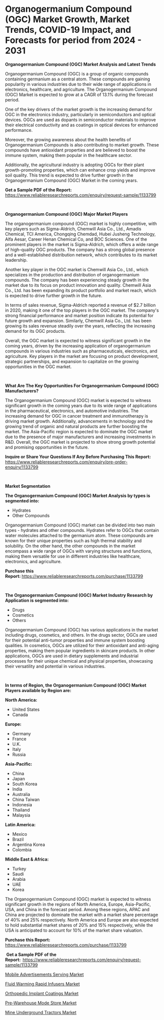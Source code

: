 <p><h1>Organogermanium Compound (OGC) Market Growth, Market Trends, COVID-19 Impact, and Forecasts for period from 2024 - 2031</h1></p><p><strong>Organogermanium Compound (OGC) Market Analysis and Latest Trends</strong></p>
<p><p>Organogermanium Compound (OGC) is a group of organic compounds containing germanium as a central atom. These compounds are gaining popularity in various industries due to their wide range of applications in electronics, healthcare, and agriculture. The Organogermanium Compound (OGC) Market is expected to grow at a CAGR of 13.1% during the forecast period.</p><p>One of the key drivers of the market growth is the increasing demand for OGC in the electronics industry, particularly in semiconductors and optical devices. OGCs are used as dopants in semiconductor materials to improve their electrical conductivity and as coatings in optical devices for enhanced performance.</p><p>Moreover, the growing awareness about the health benefits of Organogermanium Compounds is also contributing to market growth. These compounds have antioxidant properties and are believed to boost the immune system, making them popular in the healthcare sector.</p><p>Additionally, the agricultural industry is adopting OGCs for their plant growth-promoting properties, which can enhance crop yields and improve soil quality. This trend is expected to drive further growth in the Organogermanium Compound (OGC) Market in the coming years.</p></p>
<p><strong>Get a Sample PDF of the Report:&nbsp;</strong> <a href="https://www.reliableresearchreports.com/enquiry/request-sample/1133799">https://www.reliableresearchreports.com/enquiry/request-sample/1133799</a></p>
<p>&nbsp;</p>
<p><strong>Organogermanium Compound (OGC) Major Market Players</strong></p>
<p><p>The organogermanium compound (OGC) market is highly competitive, with key players such as Sigma-Aldrich, Chemwill Asia Co., Ltd., Amadis Chemical, TCI America, Chongqing Chemdad, Hubei Jusheng Technology, Alfa Aesar, Career Henan Chemical Co, and BOC Sciences. One of the prominent players in the market is Sigma-Aldrich, which offers a wide range of high-quality OGC products. The company has a strong global presence and a well-established distribution network, which contributes to its market leadership.</p><p>Another key player in the OGC market is Chemwill Asia Co., Ltd., which specializes in the production and distribution of organogermanium compounds. The company has been experiencing steady growth in the market due to its focus on product innovation and quality. Chemwill Asia Co., Ltd. has been expanding its product portfolio and market reach, which is expected to drive further growth in the future.</p><p>In terms of sales revenue, Sigma-Aldrich reported a revenue of $2.7 billion in 2020, making it one of the top players in the OGC market. The company's strong financial performance and market position indicate its potential for future growth and expansion. Similarly, Chemwill Asia Co., Ltd. has been growing its sales revenue steadily over the years, reflecting the increasing demand for its OGC products.</p><p>Overall, the OGC market is expected to witness significant growth in the coming years, driven by the increasing application of organogermanium compounds in various industries such as pharmaceuticals, electronics, and agriculture. Key players in the market are focusing on product development, strategic partnerships, and expansion to capitalize on the growing opportunities in the OGC market.</p></p>
<p>&nbsp;</p>
<p><strong>What Are The Key Opportunities For Organogermanium Compound (OGC) Manufacturers?</strong></p>
<p><p>The Organogermanium Compound (OGC) market is expected to witness significant growth in the coming years due to its wide range of applications in the pharmaceutical, electronics, and automotive industries. The increasing demand for OGC in cancer treatment and immunotherapy is driving market growth. Additionally, advancements in technology and the growing trend of organic and natural products are further boosting the market. The Asia-Pacific region is expected to dominate the OGC market due to the presence of major manufacturers and increasing investments in R&D. Overall, the OGC market is projected to show strong growth potential and promising opportunities in the future.</p></p>
<p><strong>Inquire or Share Your Questions If Any Before Purchasing This Report:</strong> <a href="https://www.reliableresearchreports.com/enquiry/pre-order-enquiry/1133799">https://www.reliableresearchreports.com/enquiry/pre-order-enquiry/1133799</a></p>
<p>&nbsp;</p>
<p><strong>Market Segmentation</strong></p>
<p><strong>The Organogermanium Compound (OGC) Market Analysis by types is segmented into:</strong></p>
<p><ul><li>Hydrates</li><li>Other Compounds</li></ul></p>
<p><p>Organogermanium Compound (OGC) market can be divided into two main types - hydrates and other compounds. Hydrates refer to OGCs that contain water molecules attached to the germanium atom. These compounds are known for their unique properties such as high thermal stability and solubility. On the other hand, the other compounds in the market encompass a wide range of OGCs with varying structures and functions, making them versatile for use in different industries like healthcare, electronics, and agriculture.</p></p>
<p><strong>Purchase this Report:&nbsp;</strong><a href="https://www.reliableresearchreports.com/purchase/1133799">https://www.reliableresearchreports.com/purchase/1133799</a></p>
<p>&nbsp;</p>
<p><strong>The Organogermanium Compound (OGC) Market Industry Research by Application is segmented into:</strong></p>
<p><ul><li>Drugs</li><li>Cosmetics</li><li>Others</li></ul></p>
<p><p>Organogermanium Compound (OGC) has various applications in the market including drugs, cosmetics, and others. In the drugs sector, OGCs are used for their potential anti-tumor properties and immune system boosting qualities. In cosmetics, OGCs are utilized for their antioxidant and anti-aging properties, making them popular ingredients in skincare products. In other applications, OGCs are used in dietary supplements and industrial processes for their unique chemical and physical properties, showcasing their versatility and potential in various industries.</p></p>
<p>&nbsp;</p>
<p><strong>In terms of Region, the Organogermanium Compound (OGC) Market Players available by Region are:</strong></p>
<p>
    <p> <strong> North America: </strong>
        <ul>
            <li>United States</li>
            <li>Canada</li>
        </ul>
        </p> 
    <p> <strong> Europe: </strong>
        <ul>
            <li>Germany</li>
            <li>France</li>
            <li>U.K.</li>
            <li>Italy</li>
            <li>Russia</li>
        </ul>
        </p> 
    <p> <strong> Asia-Pacific: </strong>
        <ul>
            <li>China</li>
            <li>Japan</li>
            <li>South Korea</li>
            <li>India</li>
            <li>Australia</li>
            <li>China Taiwan</li>
            <li>Indonesia</li>
            <li>Thailand</li>
            <li>Malaysia</li>
        </ul>
        </p> 
    <p> <strong> Latin America: </strong>
        <ul>
            <li>Mexico</li>
            <li>Brazil</li>
            <li>Argentina Korea</li>
            <li>Colombia</li>
        </ul>
        </p> 
    <p> <strong> Middle East & Africa: </strong>
        <ul>
            <li>Turkey</li>
            <li>Saudi</li>
            <li>Arabia</li>
            <li>UAE</li>
            <li>Korea</li>
        </ul>
    </p>
    </p>
<p><p>The Organogermanium Compound (OGC) market is expected to witness significant growth in the regions of North America, Europe, Asia-Pacific, USA, and China in the forecast period. Among these regions, APAC and China are projected to dominate the market with a market share percentage of 40% and 25% respectively. North America and Europe are also expected to hold substantial market shares of 20% and 15% respectively, while the USA is anticipated to account for 10% of the market share valuation.</p></p>
<p><strong>Purchase this Report: </strong><a href="https://www.reliableresearchreports.com/purchase/1133799">https://www.reliableresearchreports.com/purchase/1133799</a></p>
<p>&nbsp;<strong>Get a Sample PDF of the Report:&nbsp;&nbsp;</strong><a href="https://www.reliableresearchreports.com/enquiry/request-sample/1133799">https://www.reliableresearchreports.com/enquiry/request-sample/1133799</a></p>
<p><strong></strong></p>
<p><p><a href="https://github.com/BryceTownsendr/Market-Research-Report-List-3/blob/main/mobile-advertisements-serving-market.md">Mobile Advertisements Serving Market</a></p><p><a href="https://issuu.com/reportprime-2/docs/fluid-warming-rapid-infusers-market-size-2030.pptx">Fluid Warming Rapid Infusers Market</a></p><p><a href="https://medium.com/@nicolabailey67/orthopedic-implant-coatings-market-outlook-industry-overview-and-forecast-2024-to-2031-74a11da616dd">Orthopedic Implant Coatings Market</a></p><p><a href="https://github.com/Glendatilghmankmgz0rbhwpy/Market-Research-Report-List-1/blob/main/pre-warehouse-mode-store-market.md">Pre-Warehouse Mode Store Market</a></p><p><a href="https://issuu.com/reportprime-2/docs/mine-underground-tractors-market-size-2030.pptx">Mine Underground Tractors Market</a></p></p>